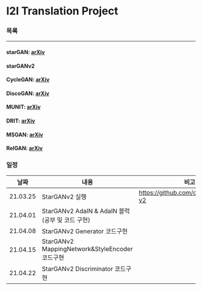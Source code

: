 # I2I Translation Project


### 목록

---

#### starGAN: [arXiv](https://arxiv.org/pdf/1711.09020.pdf)
#### starGANv2
#### CycleGAN: [arXiv](https://arxiv.org/pdf/1703.10593.pdf)
#### DiscoGAN: [arXiv](https://arxiv.org/pdf/1703.05192.pdf)
#### MUNIT: [arXiv](https://arxiv.org/pdf/1804.04732.pdf)
#### DRIT: [arXiv](https://arxiv.org/pdf/1905.01270.pdf)
#### MSGAN: [arXiv](https://arxiv.org/pdf/1903.05628.pdf)
#### RelGAN: [arXiv](https://arxiv.org/pdf/1908.07269.pdf)

### 일정
|날짜|내용|비고|
|---|---|---|
|21.03.25|StarGANv2 실행|https://github.com/clovaai/stargan-v2|
|21.04.01|StarGANv2 AdaIN & AdaIN 블럭(공부 및 코드 구현)||
|21.04.08|StarGANv2 Generator 코드구현||
|21.04.15|StarGANv2 MappingNetwork&StyleEncoder 코드구현||
|21.04.22|StarGANv2 Discriminator 코드구현||
